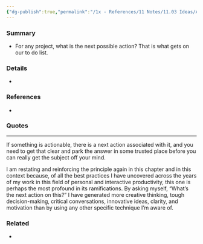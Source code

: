 ```yaml
---
{"dg-publish":true,"permalink":"/1x - References/11 Notes/11.03 Ideas/Ask what is the next action on this project/","title":"Ask what is the next action on this project","noteIcon":""}
---
```



### Summary
- For any project, what is the next possible action? That is what gets on our to do list.

### Details
- 

### References
- 

### Quotes
- ---
If something is actionable, there is a next action associated with it, and you need to get that clear and park the answer in some trusted place before you can really get the subject off your mind.


I am restating and reinforcing the principle again in this chapter and in this context because, of all the best practices I have uncovered across the years of my work in this field of personal and interactive productivity, this one is perhaps the most profound in its ramifications. By asking myself, “What’s the next action on this?” I have generated more creative thinking, tough decision-making, critical conversations, innovative ideas, clarity, and motivation than by using any other specific technique I’m aware of.


### Related
- 